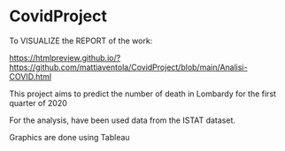 # CovidProject

To VISUALIZE the REPORT of the work:

https://htmlpreview.github.io/?https://github.com/mattiaventola/CovidProject/blob/main/Analisi-COVID.html



This project aims to predict the number of death in Lombardy for the first quarter of 2020

For the analysis, have been used data from the ISTAT dataset.

Graphics are done using Tableau
